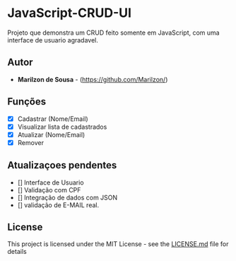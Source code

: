 # JavaScript-CRUD-UI

Projeto que demonstra um CRUD feito somente em JavaScript, com uma interface de usuario agradavel.

## Autor
* **Marilzon de Sousa** - (https://github.com/Marilzon/)

## Funções
- [X] Cadastrar (Nome/Email)
- [X] Visualizar lista de cadastrados
- [X] Atualizar (Nome/Email)
- [X] Remover

## Atualizaçoes pendentes
- [] Interface de Usuario
- [] Validação com CPF
- [] Integração de dados com JSON
- [] validação de E-MAIL real.

## License
This project is licensed under the MIT License - see the [LICENSE.md](LICENSE.md) file for details
